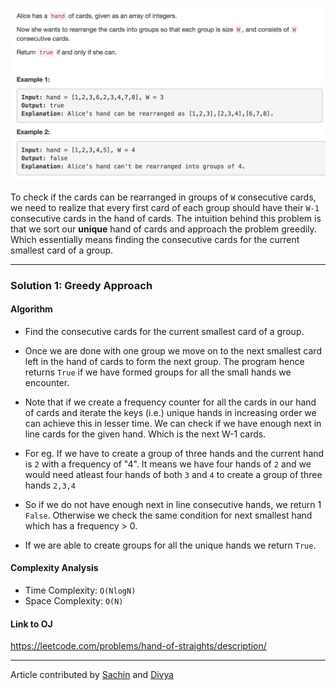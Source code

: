 <p align="center">
<img src="../../Images/Hand-of-Straights.png" width="600">
</p>

To check if the cards can be rearranged in groups of `W` consecutive cards, we need to realize that every first card of each group should have their `W-1` consecutive cards in the hand of cards. The intuition behind this problem is that we sort our **unique** hand of cards and approach the problem greedily. Which essentially means finding the consecutive cards for the current smallest card of a group.

---
### Solution 1: Greedy Approach

#### Algorithm

* Find the consecutive cards for the current smallest card of a group.

* Once we are done with one group we move on to the next smallest card left in the hand of cards to form the next group. The program hence returns `True` if we have formed groups for all the small hands we encounter.

* Note that if we create a frequency counter for all the cards in our hand of cards and iterate the keys (i.e.) unique hands in increasing order we can achieve this in lesser time. We can check if we have enough next in line cards for the given hand. Which is the next W-1 cards.

* For eg. If we have to create a group of three hands and the current hand is `2` with a frequency of "4". It means we have four hands of `2` and we would need atleast four hands of both `3` and `4` to create a group of three hands `2,3,4`

* So if we do not have enough next in line consecutive hands, we return 1 `False`. Otherwise we check the same condition for next smallest hand which has a frequency > 0.

* If we are able to create groups for all the unique hands we return `True`.

#### Complexity Analysis

* Time Complexity: `O(NlogN)`
* Space Complexity: `O(N)`

#### Link to OJ

https://leetcode.com/problems/hand-of-straights/description/

---
Article contributed by [Sachin](https://github.com/edorado93) and [Divya](https://github.com/DivyaGodayal)
